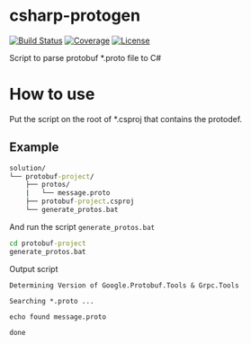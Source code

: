 # csharp-protogen
[![Build Status](https://img.shields.io/travis/ramosisw/csharp-protogen/master.svg?style=flat-square)](https://travis-ci.org/ramosisw/csharp-protogen)
[![Coverage](https://img.shields.io/codecov/c/github/ramosisw/csharp-protogen.svg?style=flat-square)](https://codecov.io/github/ramosisw/csharp-protogen)
[![License](https://img.shields.io/badge/license-Apache%20License%202.0-blue.svg?style=flat-square)](LICENSE)

Script to parse protobuf *.proto file to C#

# How to use
Put the script on the root of *.csproj that contains the protodef.

## Example
```cmd
solution/
└── protobuf-project/
    ├── protos/
    |   └── message.proto
    ├── protobuf-project.csproj
    └── generate_protos.bat
```

And run the script `generate_protos.bat`

```cmd
cd protobuf-project
generate_protos.bat
````

Output script
```
Determining Version of Google.Protobuf.Tools & Grpc.Tools

Searching *.proto ...

echo found message.proto

done
```
